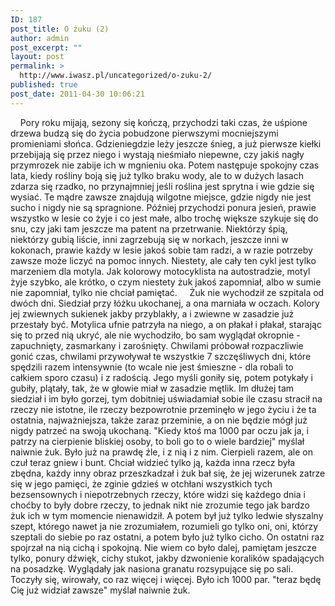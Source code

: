 ```yaml
---
ID: 187
post_title: O żuku (2)
author: admin
post_excerpt: ""
layout: post
permalink: >
  http://www.iwasz.pl/uncategorized/o-zuku-2/
published: true
post_date: 2011-04-30 10:06:21
---
```

&nbsp;&nbsp;&nbsp;&nbsp;Pory roku mijają, sezony się kończą, przychodzi taki czas, że uśpione drzewa budzą się do życia pobudzone pierwszymi mocniejszymi promieniami słońca. Gdzieniegdzie leży jeszcze śnieg, a już pierwsze kiełki przebijają się przez niego i wystają nieśmiało niepewne, czy jakiś nagły przymrozek nie zabije ich w mgnieniu oka. Potem następuje spokojny czas lata, kiedy rośliny boją się już tylko braku wody, ale to w dużych lasach zdarza się rzadko, no przynajmniej jeśli roślina jest sprytna i wie gdzie się wysiać. Te mądre zawsze znajdują wilgotne miejsce, gdzie nigdy nie jest sucho i nigdy nie są spragnione. Później przychodzi ponura jesień, prawie wszystko w lesie co żyje i co jest małe, albo trochę większe szykuje się do snu, czy jaki tam jeszcze ma patent na przetrwanie. Niektórzy śpią, niektórzy gubią liście, inni zagrzebują się w norkach, jeszcze inni w kokonach, prawie każdy w lesie jakoś sobie tam radzi, a w razie potrzeby zawsze może liczyć na pomoc innych. Niestety, ale cały ten cykl jest tylko marzeniem dla motyla. Jak kolorowy motocyklista na autostradzie, motyl żyje szybko, ale krótko, o czym niestety żuk jakoś zapomniał, albo w sumie nie zapomniał, tylko nie chciał pamiętać.
&nbsp;&nbsp;&nbsp;&nbsp;Żuk nie wychodził ze szpitala od dwóch dni. Siedział przy łóżku ukochanej, a ona marniała w oczach. Kolory jej zwiewnych sukienek jakby przyblakły, a i zwiewne w zasadzie już przestały być. Motylica ufnie patrzyła na niego, a on płakał i płakał, starając się to przed nią ukryć, ale nie wychodziło, bo sam wyglądał okropnie - zapuchnięty, zasmarkany i zarośnięty. Chwilami próbował rozpaczliwie gonić czas, chwilami przywoływał te wszystkie 7 szczęśliwych dni, które spędzili razem intensywnie (to wcale nie jest śmieszne - dla robali to całkiem sporo czasu) i z radością. Jego myśli goniły się, potem potykały i gubiły, plątały, tak, że w głowie miał w zasadzie mętlik. Im dłużej tam siedział i im było gorzej, tym dobitniej uświadamiał sobie ile czasu stracił na rzeczy nie istotne, ile rzeczy bezpowrotnie przeminęło w jego życiu i że ta ostatnia, najważniejsza, także zaraz przeminie, a on nie będzie mógł już nigdy patrzeć na swoją ukochaną. "Kiedy ktoś ma 1000 par oczu jak ja, i patrzy na cierpienie bliskiej osoby, to boli go to o wiele bardziej" myślał naiwnie żuk. Było już na prawdę źle, i z nią i z nim. Cierpieli razem, ale on czuł teraz gniew i bunt. Chciał widzieć tylko ją, każda inna rzecz była zbędna, każdy inny obraz przeszkadzał i żuk bał się, że jej wizerunek zatrze się w jego pamięci, że zginie gdzieś w otchłani wszystkich tych bezsensownych i niepotrzebnych rzeczy, które widzi się każdego dnia i choćby to były dobre rzeczy, to jednak nikt nie zrozumie tego jak bardzo żuk ich w tym momencie nienawidził. A potem był już tylko ledwie słyszalny szept, którego nawet ja nie zrozumiałem, rozumieli go tylko oni, oni, którzy szeptali do siebie po raz ostatni, a potem było już tylko cicho. On ostatni raz spojrzał na nią cichą i spokojną. Nie wiem co było dalej, pamiętam jeszcze tylko, ponury dźwięk, cichy stukot, jakby dzwonienie koralików spadających na posadzkę. Wyglądały jak nasiona granatu rozsypujące się po sali. Toczyły się, wirowały, co raz więcej i więcej. Było ich 1000 par. "teraz będę Cię już widział zawsze" myślał naiwnie żuk.